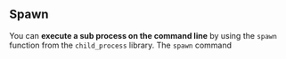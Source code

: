 
## Spawn

You can **execute a sub process on the command line** by using the `spawn` function from the `child_process` library. The `spawn` command 
<!--stackedit_data:
eyJoaXN0b3J5IjpbMzQzODQyODM2XX0=
-->